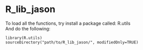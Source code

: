 # R_lib_jason

To load all the functions, try install a package called: R.utils  
And do the following:  
```
library(R.utils)
sourceDirectory("path/to/R_lib_jason/", modifiedOnly=TRUE)
```
